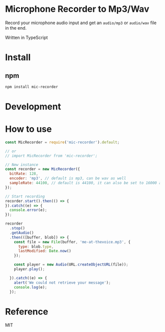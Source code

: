 # Microphone Recorder to Mp3/Wav

Record your microphone audio input and get an ``audio/mp3`` or ``audio/wav`` file in the end.

Written in TypeScript

# Install

## npm

```bash
npm install mic-recorder
```

# Development

# How to use

```js
const MicRecorder = require('mic-recorder').default;

// or
// import MicRecorder from 'mic-recorder';

// New instance
const recorder = new MicRecorder({
  bitRate: 128,
  encoder: 'mp3', // default is mp3, can be wav as well
  sampleRate: 44100, // default is 44100, it can also be set to 16000 and 8000.
});

// Start recording
recorder.start().then(() => {
}).catch((e) => {
  console.error(e);
});

recorder
  .stop()
  .getAudio()
  .then(([buffer, blob]) => {
    const file = new File(buffer, 'me-at-thevoice.mp3', {
      type: blob.type,
      lastModified: Date.now()
    });

    const player = new Audio(URL.createObjectURL(file));
    player.play();

  }).catch((e) => {
    alert('We could not retrieve your message');
    console.log(e);
  });
```
# Reference 
MIT

